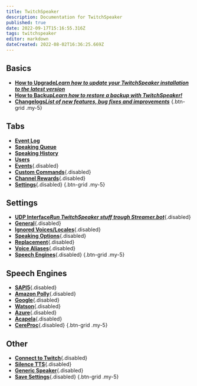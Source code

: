 ```yaml
---
title: TwitchSpeaker
description: Documentation for TwitchSpeaker
published: true
date: 2022-09-17T15:16:55.316Z
tags: twitchspeaker
editor: markdown
dateCreated: 2022-08-02T16:36:25.669Z
---
```


## Basics
- [<i class="mdi mdi-arrow-collapse-up text--twitch"></i>**How to Upgrade*Learn how to update your TwitchSpeaker installation to the latest version***](/en/TwitchSpeaker/Update)
- [<i class="mdi mdi-floppy text--twitch"></i>**How to Backup*Learn how to restore a backup with TwitchSpeaker!***](/en/TwitchSpeaker/Backup)
- [<i class="mdi mdi-update text--twitch"></i>**Changelogs*List of new features, bug fixes and improvements***](/en/TwitchSpeaker/Changelogs)
{.btn-grid .my-5}

## Tabs
- [<i class="mdi mdi-clock text--twitch"></i>**Event Log**](/en/TwitchSpeaker/Event-Log)
- [<i class="mdi mdi-human-queue text--twitch"></i>**Speaking Queue**](/en/TwitchSpeaker/Speaking-Queue)
- [<i class="mdi mdi-history text--twitch"></i>**Speaking History**](/en/TwitchSpeaker/Speaking-History)
- [<i class="mdi mdi-account text--twitch"></i>**Users**](/en/TwitchSpeaker/Users)
- [<i class="mdi mdi-clock mdi-flip-h text--twitch"></i>**Events**](/en/TwitchSpeaker/Tabs/Events){.disabled}
- [<i class="mdi mdi-exclamation-thick text--twitch"></i>**Custom Commands**](/en/TwitchSpeaker/Tabs/Custom-Commands){.disabled}
- [<i class="mdi mdi-adjust text--twitch"></i>**Channel Rewards**](/en/TwitchSpeaker/Tabs/Channel-Rewards){.disabled}
- [<i class="mdi mdi-cog text--twitch"></i>**Settings**](/en/TwitchSpeaker/Tabs/Settings){.disabled}
{.btn-grid .my-5}

## Settings
- [<i class="mdi mdi-application text--twitch"></i>**UDP Interface*Run TwitchSpeaker stuff trough Streamer.bot***](/en/TwitchSpeaker/Tabs/Settings/General){.disabled}
- [<i class="mdi mdi-format-align-center text--twitch"></i>**General**](/en/TwitchSpeaker/Tabs/Settings/General){.disabled}
- [<i class="mdi mdi-close-thick text--twitch"></i>**Ignored Voices/Locales**](/en/TwitchSpeaker/Tabs/Settings/Ignored-Voices-Locales){.disabled}
- [<i class="mdi mdi-format-list-numbered text--twitch"></i>**Speaking Options**](/en/TwitchSpeaker/Tabs/Settings/Speaking-Options){.disabled}
- [<i class="mdi mdi-content-cut text--twitch"></i>**Replacement**](/en/TwitchSpeaker/Tabs/Settings/Replacement){.disabled}
- [<i class="mdi mdi-account-voice text--twitch"></i>**Voice Aliases**](/en/TwitchSpeaker/Tabs/Settings/Voice-Aliases){.disabled}
- [<i class="mdi mdi-microphone text--twitch"></i>**Speech Engines**](/en/TwitchSpeaker/Tabs/Settings/Speech-Engines){.disabled}
{.btn-grid .my-5}

## Speech Engines
- [<i class="mdi mdi-microsoft theme--dark"></i>**SAPI5**](/en/TwitchSpeaker/Tabs/Settings/Speech-Engines/){.disabled}
- [<i class="mdi mdi-amazon theme--dark"></i>**Amazon Polly**](/en/TwitchSpeaker/Tabs/Settings/Speech-Engines/){.disabled}
- [<i class="mdi mdi-google theme--dark"></i>**Google**](/en/TwitchSpeaker/Tabs/Settings/Speech-Engines/){.disabled}
- [<i class="mdi mdi-microphone theme--dark"></i>**Watson**](/en/TwitchSpeaker/Tabs/Settings/Speech-Engines/){.disabled}
- [<i class="mdi mdi-microsoft-azure theme--dark"></i>**Azure**](/en/TwitchSpeaker/Tabs/Settings/Speech-Engines/){.disabled}
- [<i class="mdi mdi-microphone theme--dark"></i>**Acapela**](/en/TwitchSpeaker/Tabs/Settings/Speech-Engines/){.disabled}
- [<i class="mdi mdi-microphone theme--dark"></i>**CereProc**](/en/TwitchSpeaker/Tabs/Settings/Speech-Engines/){.disabled}
{.btn-grid .my-5}

## Other
- [<i class="mdi mdi-transit-connection-variant text--twitch"></i>**Connect to Twitch**](/en/TwitchSpeaker/Connect-to-Twitch){.disabled}
- [<i class="mdi mdi-volume-mute text--twitch"></i>**Silence TTS**](/en/TwitchSpeaker/Pages/Settings/Silence-TTS){.disabled}
- [<i class="mdi mdi-speaker text--twitch"></i>**Generic Speaker**](/en/TwitchSpeaker/Pages/Settings/Generic-Speaker){.disabled}
- [<i class="mdi mdi-cog text--twitch"></i>**Save Settings**](/en/TwitchSpeaker/Pages/Settings/Save-Settings){.disabled}
{.btn-grid .my-5}